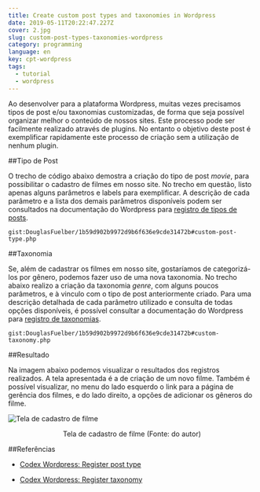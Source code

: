 ```yaml
---
title: Create custom post types and taxonomies in Wordpress
date: 2019-05-11T20:22:47.227Z
cover: 2.jpg
slug: custom-post-types-taxonomies-wordpress
category: programming
language: en
key: cpt-wordpress
tags:
  - tutorial
  - wordpress
---
```


Ao desenvolver para a plataforma Wordpress, muitas vezes precisamos tipos de post e/ou taxonomias customizadas, de forma que seja possível organizar melhor o conteúdo de nossos sites. Este processo pode ser facilmente realizado através de plugins. No entanto o objetivo deste post é exemplificar rapidamente este processo de criação sem a utilização de nenhum plugin.

##Tipo de Post

O trecho de código abaixo demostra a criação do tipo de post *movie*, para possibilitar o cadastro de filmes em nosso site. No trecho em questão, listo apenas alguns parâmetros e labels para exemplificar. A descrição de cada parâmetro e a lista dos demais parâmetros disponíveis podem ser consultados na documentação do Wordpress para <a href="https://codex.wordpress.org/Function_Reference/register_post_type" target="_blank" rel="noreferrer">registro de tipos de posts</a>.

`gist:DouglasFuelber/1b59d902b9972d9b6f636e9cde31472b#custom-post-type.php`

##Taxonomia

Se, além de cadastrar os filmes em nosso site, gostaríamos de categorizá-los por gênero, podemos fazer uso de uma nova taxonomia. No trecho abaixo realizo a criação da taxonomia *genre*, com alguns poucos parâmetros, e à vinculo com o tipo de post anteriormente criado. Para uma descrição detalhada de cada parâmetro utilizado e consulta de todas opções disponíveis, é possível consultar a documentação do Wordpress para <a href="https://codex.wordpress.org/Function_Reference/register_taxonomy" target="_blank" rel="noreferrer">registro de taxonomias</a>.

`gist:DouglasFuelber/1b59d902b9972d9b6f636e9cde31472b#custom-taxonomy.php`

##Resultado

Na imagem abaixo podemos visualizar o resultados dos registros realizados. A tela apresentada é a de criação de um novo filme. Também é possível visualizar, no menu do lado esquerdo o link para a página de gerência dos filmes, e do lado direito, a opções de adicionar os gêneros do filme.

![Tela de cadastro de filme](/assets/custom-post-type.png "Tela de cadastro de filme")
<center>Tela de cadastro de filme (Fonte: do autor)</center>

##Referências

- <a href="https://codex.wordpress.org/Function_Reference/register_post_type" target="_blank" rel="noreferrer">Codex Wordpress: Register post type</a>

- <a href="https://codex.wordpress.org/Function_Reference/register_taxonomy" target="_blank" rel="noreferrer">Codex Wordpress: Register taxonomy</a>